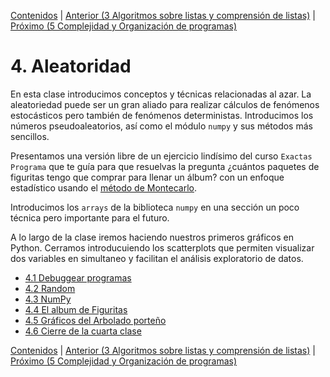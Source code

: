 [Contenidos](../Contenidos.md) \| [Anterior (3 Algoritmos sobre listas y comprensión de listas)](../03_Listas_y_Listas/00_Resumen.md) \| [Próximo (5 Complejidad y Organización de programas)](../05_Organización_y_Complejidad/00_Resumen.md)

# 4. Aleatoridad
En esta clase introducimos conceptos y técnicas relacionadas al azar. La aleatoriedad puede ser un gran aliado para realizar cálculos de fenómenos estocásticos pero también de fenómenos deterministas.
Introducimos los números pseudoaleatorios, así como el módulo `numpy` y sus métodos más sencillos.

Presentamos una versión libre de un ejercicio lindísimo del curso `Exactas Programa` que te guía para que resuelvas la pregunta ¿cuántos paquetes de figuritas tengo que comprar para llenar un álbum? con un enfoque estadístico usando el [método de Montecarlo](https://es.wikipedia.org/wiki/M%C3%A9todo_de_Montecarlo).

Introducimos los `arrays` de la biblioteca `numpy` en una sección un poco técnica pero importante para el futuro. 

A lo largo de la clase iremos haciendo nuestros primeros gráficos en Python. Cerramos introducuiendo los scatterplots que permiten visualizar dos variables en simultaneo y facilitan el análisis exploratorio de datos.




* [4.1 Debuggear programas](01_Debugger.md)
* [4.2 Random](02_Random.md)
* [4.3 NumPy](03_NumPy_Arrays.md)
* [4.4 El album de Figuritas](04_Figuritas.md)
* [4.5 Gráficos del Arbolado porteño](05_Arboles3_plt.md)
* [4.6 Cierre de la cuarta clase](06_Cierre.md)


[Contenidos](../Contenidos.md) \| [Anterior (3 Algoritmos sobre listas y comprensión de listas)](../03_Listas_y_Listas/00_Resumen.md) \| [Próximo (5 Complejidad y Organización de programas)](../05_Organización_y_Complejidad/00_Resumen.md)
